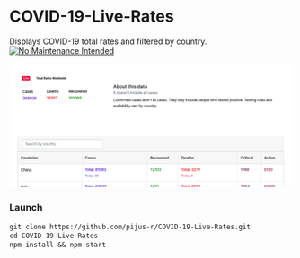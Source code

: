# COVID-19-Live-Rates
Displays COVID-19 total rates and filtered by country. 
[![No Maintenance Intended](http://unmaintained.tech/badge.svg)](http://unmaintained.tech/)


![alt text](https://github.com/pijus-r/COVID-19-Live-Rates/blob/master/show.png?raw=true)



### Launch
```
git clone https://github.com/pijus-r/COVID-19-Live-Rates.git
cd COVID-19-Live-Rates
npm install && npm start
```

